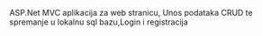 ASP.Net MVC aplikacija za web stranicu, Unos podataka CRUD te spremanje u lokalnu sql bazu,Login i registracija
